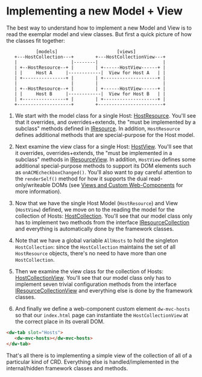 # Implementing a new Model + View

The best way to understand how to implement a new Model and View is to read the exemplar model and view
classes. But first a quick picture of how the classes fit together:


               [models]                      [views]
       +---HostCollection---+        +---HostCollectionView---+
       |                    |--------|                        |
       | +--HostResource--+ |        | +------HostView------+ |
       | |     Host A     |------------|  View for Host A   | |
       | +----------------+ |        | +--------------------+ |
       |                    |        |                        |
       | +--HostResource--+ |        | +------HostView------+ |
       | |     Host B     |------------|  View for Host B   | |
       | +----------------+ |        | +--------------------+ |
       +--------------------+        +------------------------+


1. We start with the model class for a single Host: [HostResource](../models/host_resource.js). You'll see
that it overrides, and overrides+extends, the "must be implemented by a subclass" methods defined 
in [IResource](../interfaces/iresource.js).
In addition, `HostResource` defines additional methods that are special-purpose for the Host model.

2. Next examine the view class for a single Host: [HostView](../views/host_view.js). 
You'll see that it overrides, overrides+extends, the "must be
implemented in a subclass" methods in [IResourceView](../interfaces/iresource_view.js).
In addition, `HostView` defines some additional special-purpose
methods to support its DOM elements such as `onACMEcheckboxChanged()`.
You'll also want to pay careful attention to the `renderSelf()` method for how it
supports the dual read-only/writeable DOMs (see [Views and Custom Web-Components](views_and_web_components.md) for
more information).

3. Now that we have the single Host Model (`HostResource`) and View (`HostView`) defined,
we move on to the reading the model for the collection of Hosts: [HostCollection](../models/host_collection.js). 
You'll see that our model class only has to implement two methods
from the interface [IResourceCollection](../interfaces/iresource_collection.js)
and everything is automatically done by the framework classes.

4. Note that we have a global variable `AllHosts` to hold the
singleton `HostCollection`: since the `HostCollection` maintains
the set of all `HostResource` objects, there's no need to have
more than one `HostCollection`.

5. Then we examine the view class for the collection of
Hosts: [HostCollectionView](../views/hostcollection_view.js).
You'll see that our model class only has to implement seven trivial
configuration methods from the interface [IResourceCollectionView](../interfaces/iresourcecollection_view.js)
and everything else is done by the framework classes.

6. And finally we define a web-component custom element `dw-mvc-hosts` so
that our `index.html` page can instantiate the `HostCollectionView` at
the correct place in its overall DOM.
```html
<dw-tab slot="Hosts">
   <dw-mvc-hosts></dw-mvc-hosts>
</dw-tab>
```

That's all there is to implementing a simple view of the collection
of all of a particular kind of CRD. Everything else is handled/implemented
in the internal/hidden framework classes and methods.

